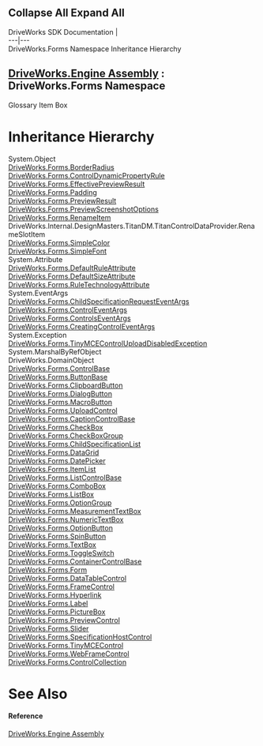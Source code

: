 Collapse All Expand All  
---  
DriveWorks SDK Documentation  |   
---|---  
DriveWorks.Forms Namespace Inheritance Hierarchy   
  
[DriveWorks.Engine Assembly](topic2156.md) : DriveWorks.Forms Namespace  
---  
  
Glossary Item Box

# Inheritance Hierarchy

System.Object  
[DriveWorks.Forms.BorderRadius](topic7328.md)  
[DriveWorks.Forms.ControlDynamicPropertyRule](topic7788.md)  
[DriveWorks.Forms.EffectivePreviewResult](topic8075.md)  
[DriveWorks.Forms.Padding](topic8676.md)  
[DriveWorks.Forms.PreviewResult](topic8817.md)  
[DriveWorks.Forms.PreviewScreenshotOptions](topic8826.md)  
[DriveWorks.Forms.RenameItem](topic8839.md)  
DriveWorks.Internal.DesignMasters.TitanDM.TitanControlDataProvider.RenameSlotItem  
[DriveWorks.Forms.SimpleColor](topic8856.md)  
[DriveWorks.Forms.SimpleFont](topic8882.md)  
System.Attribute  
[DriveWorks.Forms.DefaultRuleAttribute](topic8034.md)  
[DriveWorks.Forms.DefaultSizeAttribute](topic8042.md)  
[DriveWorks.Forms.RuleTechnologyAttribute](topic8848.md)  
System.EventArgs  
[DriveWorks.Forms.ChildSpecificationRequestEventArgs](topic7596.md)  
[DriveWorks.Forms.ControlEventArgs](topic7806.md)  
[DriveWorks.Forms.ControlsEventArgs](topic7816.md)  
[DriveWorks.Forms.CreatingControlEventArgs](topic7826.md)  
System.Exception  
[DriveWorks.Forms.TinyMCEControlUploadDisabledException](topic9260.md)  
System.MarshalByRefObject  
DriveWorks.DomainObject  
[DriveWorks.Forms.ControlBase](topic7698.md)  
[DriveWorks.Forms.ButtonBase](topic7338.md)  
[DriveWorks.Forms.ClipboardButton](topic7606.md)  
[DriveWorks.Forms.DialogButton](topic8051.md)  
[DriveWorks.Forms.MacroButton](topic8340.md)  
[DriveWorks.Forms.UploadControl](topic9323.md)  
[DriveWorks.Forms.CaptionControlBase](topic7390.md)  
[DriveWorks.Forms.CheckBox](topic7410.md)  
[DriveWorks.Forms.CheckBoxGroup](topic7474.md)  
[DriveWorks.Forms.ChildSpecificationList](topic7547.md)  
[DriveWorks.Forms.DataGrid](topic7838.md)  
[DriveWorks.Forms.DatePicker](topic7958.md)  
[DriveWorks.Forms.ItemList](topic8183.md)  
[DriveWorks.Forms.ListControlBase](topic8315.md)  
[DriveWorks.Forms.ComboBox](topic7630.md)  
[DriveWorks.Forms.ListBox](topic8267.md)  
[DriveWorks.Forms.OptionGroup](topic8608.md)  
[DriveWorks.Forms.MeasurementTextBox](topic8364.md)  
[DriveWorks.Forms.NumericTextBox](topic8474.md)  
[DriveWorks.Forms.OptionButton](topic8549.md)  
[DriveWorks.Forms.SpinButton](topic9002.md)  
[DriveWorks.Forms.TextBox](topic9121.md)  
[DriveWorks.Forms.ToggleSwitch](topic9266.md)  
[DriveWorks.Forms.ContainerControlBase](topic7684.md)  
[DriveWorks.Forms.Form](topic8086.md)  
[DriveWorks.Forms.DataTableControl](topic7864.md)  
[DriveWorks.Forms.FrameControl](topic8112.md)  
[DriveWorks.Forms.Hyperlink](topic8126.md)  
[DriveWorks.Forms.Label](topic8235.md)  
[DriveWorks.Forms.PictureBox](topic8686.md)  
[DriveWorks.Forms.PreviewControl](topic8709.md)  
[DriveWorks.Forms.Slider](topic8900.md)  
[DriveWorks.Forms.SpecificationHostControl](topic8979.md)  
[DriveWorks.Forms.TinyMCEControl](topic9204.md)  
[DriveWorks.Forms.WebFrameControl](topic9356.md)  
[DriveWorks.Forms.ControlCollection](topic7766.md)  


# See Also

#### Reference

[DriveWorks.Engine Assembly](topic2156.md)


